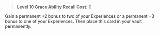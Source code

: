 > **Level 10 Grace Ability**
> **Recall Cost:** 0

Gain a permanent +2 bonus to two of your Experiences or a permanent +3 bonus to one of your Experiences. Then place this card in your vault permanently.
